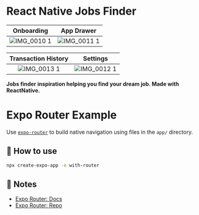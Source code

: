 # React Native Jobs Finder


Onboarding             |  App Drawer 
:-------------------------:|:-------------------------:
![IMG_0010 1](https://user-images.githubusercontent.com/61952924/118363165-95e32780-b582-11eb-87e2-43e46c1c5c1c.PNG) | ![IMG_0011 1](https://user-images.githubusercontent.com/61952924/118363186-b90dd700-b582-11eb-9939-112dfd898755.PNG)
 
 
Transaction History             |  Settings | 
 :-------------------------:|:-------------------------:
![IMG_0013 1](https://user-images.githubusercontent.com/61952924/118363216-db075980-b582-11eb-9847-31f09ee49aa5.PNG) | ![IMG_0012 1](https://user-images.githubusercontent.com/61952924/118363238-f3777400-b582-11eb-8a26-4ef6d3011da3.PNG)


**Jobs finder inspiration  helping you find your dream job. Made with ReactNative.**




# Expo Router Example

Use [`expo-router`](https://expo.github.io/router) to build native navigation using files in the `app/` directory.

## 🚀 How to use

```sh
npx create-expo-app -e with-router
```

## 📝 Notes

- [Expo Router: Docs](https://expo.github.io/router)
- [Expo Router: Repo](https://github.com/expo/router)
